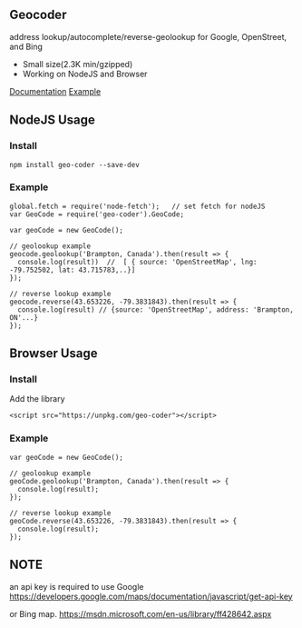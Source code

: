 
Geocoder
---------
address lookup/autocomplete/reverse-geolookup for Google, OpenStreet, and Bing

* Small size(2.3K min/gzipped)
* Working on NodeJS and Browser

[Documentation](API.md)
[Example](test/test.html)
## NodeJS Usage

### Install
    npm install geo-coder --save-dev

### Example
    global.fetch = require('node-fetch');   // set fetch for nodeJS
    var GeoCode = require('geo-coder').GeoCode;

    var geoCode = new GeoCode();

    // geolookup example
    geocode.geolookup('Brampton, Canada').then(result => {
      console.log(result))  //  [ { source: 'OpenStreetMap', lng: -79.752502, lat: 43.715783,..}]
    });
    
    // reverse lookup example
    geocode.reverse(43.653226, -79.3831843).then(result => {
      console.log(result) // {source: 'OpenStreetMap', address: 'Brampton, ON'...}
    });
    
## Browser Usage

### Install
Add the library

    <script src="https://unpkg.com/geo-coder"></script>

### Example

    var geoCode = new GeoCode();

    // geolookup example
    geoCode.geolookup('Brampton, Canada').then(result => {
      console.log(result);
    });

    // reverse lookup example
    geoCode.reverse(43.653226, -79.3831843).then(result => {
      console.log(result);
    });

## NOTE
an api key is required to use Google
https://developers.google.com/maps/documentation/javascript/get-api-key

or Bing map.
https://msdn.microsoft.com/en-us/library/ff428642.aspx

